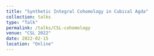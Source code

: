 ```yaml
---
title: "Synthetic Integral Cohomology in Cubical Agda"
collection: talks
type: "Talk"
permalink: /talks/CSL-cohomology
venue: "CSL 2022"
date: 2022-02-15
location: "Online"
---
```

